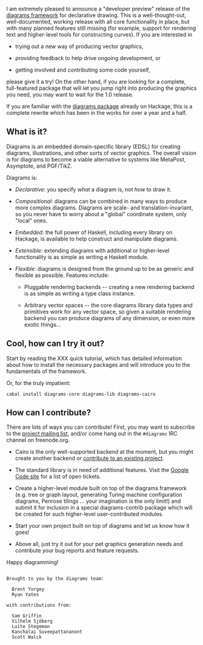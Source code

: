I am extremely pleased to announce a "developer preview" release of
the [diagrams framework](http://code.google.com/p/diagrams/) for
declarative drawing.  This is a well-thought-out, well-documented,
working release with all core functionality in place, but with many
planned features still missing (for example, support for rendering
text and higher-level tools for constructing curves).  If you are
interested in

* trying out a new way of producing vector graphics,

* providing feedback to help drive ongoing development, or

* getting involved and contributing some code yourself,

please give it a try!  On the other hand, if you are looking for a
complete, full-featured package that will let you jump right into
producing the graphics you need, you may want to wait for the 1.0
release.

If you are familiar with the [diagrams
package](http://hackage.haskell.org/package/diagrams) already on
Hackage, this is a complete rewrite which has been in the works for
over a year and a half.

What is it?
-----------

Diagrams is an embedded domain-specific library (EDSL) for creating
diagrams, illustrations, and other sorts of vector graphics.  The
overall vision is for diagrams to become a viable alternative to
systems like MetaPost, Asymptote, and PGF/TikZ.

Diagrams is:

* *Declarative*: you specify *what* a diagram is, not *how* to draw it.

* *Compositional*: diagrams can be combined in many ways to produce
   more complex diagrams.  Diagrams are scale- and
   translation-invariant, so you never have to worry about a "global"
   coordinate system, only "local" ones.

* *Embedded*: the full power of Haskell, including every library on
   Hackage, is available to help construct and manipulate diagrams.

* *Extensible*: extending diagrams with additional or higher-level
   functionality is as simple as writing a Haskell module.

* *Flexible*: diagrams is designed from the ground up to be as generic
   and flexible as possible.  Features include:

    * Pluggable rendering backends -- creating a new rendering backend
      is as simple as writing a type class instance.

    * Arbitrary vector spaces -- the core diagrams library data types
      and primitives work for any vector space, so given a suitable
      rendering backend you can produce diagrams of any dimension, or
      even more exotic things...

Cool, how can I try it out?
---------------------------

Start by reading the XXX quick tutorial, which has detailed
information about how to install the necessary packages and will
introduce you to the fundamentals of the framework.

Or, for the truly impatient:

    cabal install diagrams-core diagrams-lib diagrams-cairo

How can I contribute?
---------------------

There are lots of ways you can contribute!  First, you may want to
subscribe to the [project mailing
list](http://groups.google.com/group/diagrams-discuss), and/or come
hang out in the <code>#diagrams</code> IRC channel on freenode.org.

* Cairo is the only well-supported backend at the moment, but you
  might create another backend or [contribute to an existing
  project](http://code.google.com/p/diagrams/wiki/BackendProjects).

* The standard library is in need of additional features.  Visit the
  [Google Code site](http://code.google.com/p/diagrams/) for a list of
  open tickets.

* Create a higher-level module built on top of the diagrams framework
  (e.g. tree or graph layout, generating Turing machine configuration
  diagrams, Penrose tilings ... your imagination is the only limit!)
  and submit it for inclusion in a special diagrams-contrib package
  which will be created for such higher-level user-contributed modules.

* Start your own project built on top of diagrams and let us know how
  it goes!

* Above all, just try it out for your pet graphics generation needs
  and contribute your bug reports and feature requests.


Happy diagramming!

~~~~

Brought to you by the diagrams team:

  Brent Yorgey
  Ryan Yates

with contributions from:

  Sam Griffin
  Vilhelm Sjöberg
  Luite Stegeman
  Kanchalai Suveepattananont
  Scott Walck
